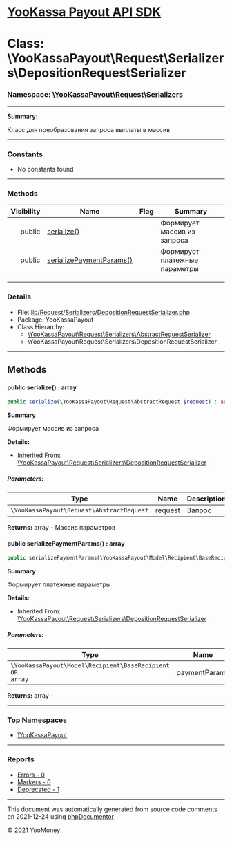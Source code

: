 # [YooKassa Payout API SDK](../home.md)

# Class: \YooKassaPayout\Request\Serializers\DepositionRequestSerializer
### Namespace: [\YooKassaPayout\Request\Serializers](../namespaces/yookassapayout-request-serializers.md)
---
**Summary:**

Класс для преобразования запроса выплаты в массив

---
### Constants
* No constants found
---
### Methods
| Visibility | Name | Flag | Summary |
| ----------:| ---- | ---- | ------- |
| public | [serialize()](../classes/YooKassaPayout-Request-Serializers-DepositionRequestSerializer.md#method_serialize) |  | Формирует массив из запроса |
| public | [serializePaymentParams()](../classes/YooKassaPayout-Request-Serializers-DepositionRequestSerializer.md#method_serializePaymentParams) |  | Формирует платежные параметры |
---
### Details
* File: [lib/Request/Serializers/DepositionRequestSerializer.php](../../lib/Request/Serializers/DepositionRequestSerializer.php)
* Package: YooKassaPayout
* Class Hierarchy: 
  * [\YooKassaPayout\Request\Serializers\AbstractRequestSerializer](../classes/YooKassaPayout-Request-Serializers-AbstractRequestSerializer.md)
  * \YooKassaPayout\Request\Serializers\DepositionRequestSerializer

---
## Methods
<a name="method_serialize" class="anchor"></a>
#### public serialize() : array

```php
public serialize(\YooKassaPayout\Request\AbstractRequest $request) : array
```

**Summary**

Формирует массив из запроса

**Details:**
* Inherited From: [\YooKassaPayout\Request\Serializers\DepositionRequestSerializer](../classes/YooKassaPayout-Request-Serializers-DepositionRequestSerializer.md)
##### Parameters:
| Type | Name | Description |
| ---- | ---- | ----------- |
| <code lang="php">\YooKassaPayout\Request\AbstractRequest</code> | request  | Запрос |

**Returns:** array - Массив параметров


<a name="method_serializePaymentParams" class="anchor"></a>
#### public serializePaymentParams() : array

```php
public serializePaymentParams(\YooKassaPayout\Model\Recipient\BaseRecipient|array $paymentParams) : array
```

**Summary**

Формирует платежные параметры

**Details:**
* Inherited From: [\YooKassaPayout\Request\Serializers\DepositionRequestSerializer](../classes/YooKassaPayout-Request-Serializers-DepositionRequestSerializer.md)
##### Parameters:
| Type | Name | Description |
| ---- | ---- | ----------- |
| <code lang="php">\YooKassaPayout\Model\Recipient\BaseRecipient OR array</code> | paymentParams  | Платежные параметры |

**Returns:** array - 



---

### Top Namespaces

* [\YooKassaPayout](../namespaces/yookassapayout.md)

---

### Reports
* [Errors - 0](../reports/errors.md)
* [Markers - 0](../reports/markers.md)
* [Deprecated - 1](../reports/deprecated.md)

---

This document was automatically generated from source code comments on 2021-12-24 using [phpDocumentor](http://www.phpdoc.org/)

&copy; 2021 YooMoney